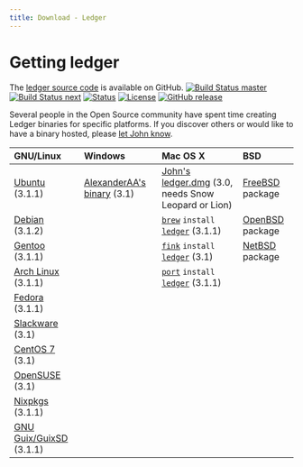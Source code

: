 ```yaml
---
title: Download - Ledger
---
```


# Getting ledger

The [ledger source code](http://git.ledger-cli.org/) is available on GitHub.
[![Build Status master](https://img.shields.io/travis/ledger/ledger/master.svg?label=master&style=flat)](https://travis-ci.org/ledger/ledger)
[![Build Status next](https://img.shields.io/travis/ledger/ledger/next.svg?label=next&style=flat)](https://travis-ci.org/ledger/ledger)
[![Status](https://img.shields.io/badge/status-active-brightgreen.svg?style=flat)](https://github.com/ledger/ledger/pulse/monthly)
[![License](https://img.shields.io/badge/license-BSD-blue.svg?style=flat)](http://opensource.org/licenses/BSD-3-Clause)
[![GitHub release](https://img.shields.io/github/release/ledger/ledger.svg?style=flat)](https://github.com/ledger/ledger/releases)

Several people in the Open Source community have spent time creating
Ledger binaries for specific platforms. If you discover others or would
like to have a binary hosted, please
[let John know](mailto:jwiegley@gmail.com).

|GNU/Linux                                                                                      |Windows                                                                              |Mac OS X                                                                                                                                              |BSD
|:---------------------------------------------------------------------------------------------|:-----------------------------------------------------------------------------------|:----------------------------------------------------------------------------------------------------------------------------------------------------|:--------------------------------------------------------------------------------------|
|[Ubuntu](https://launchpad.net/~mbudde/+archive/ledger) (3.1.1)                                |[AlexanderAA's binary](https://github.com/AlexanderAA/ledger_binaries_windows) (3.1)  |[John's ledger.dmg](http://ftp.newartisans.com/pub/ledger/ledger-devel-3.0.0-20120510.dmg) (3.0, needs Snow Leopard or Lion)                         |[FreeBSD](http://portsmon.freebsd.org/portoverview.py?category=finance&portname=ledger) package|
|[Debian](https://tracker.debian.org/pkg/ledger) (3.1.2)                                                                                                                               ||[`brew`](http://brew.sh) `install` [`ledger`](http://braumeister.org/formula/ledger) (3.1.1)                                                          |[OpenBSD](http://cvsweb.openbsd.org/cgi-bin/cvsweb/ports/productivity/ledger/) package|
|[Gentoo](http://packages.gentoo.org/package/app-office/ledger) (3.1.1)                                                                                                                ||[`fink`](http://www.finkproject.org/) `install` [`ledger`](http://pdb.finkproject.org/pdb/package.php/ledger) (3.1)                                 |[NetBSD](http://pkgsrc.se/wip/ledger) package|
|[Arch Linux](https://www.archlinux.org/packages/community/x86_64/ledger/) (3.1.1)                                                                                                                      ||[`port`](https://www.macports.org/) `install` [`ledger`](https://trac.macports.org/browser/trunk/dports/finance/ledger/Portfile) (3.1.1)||||
|[Fedora](https://src.fedoraproject.org/rpms/ledger/) (3.1.1)||||
|[Slackware](http://slackbuilds.org/repository/14.1/business/ledger/) (3.1)||||
|[CentOS 7](http://pkgs.org/centos-7/epel-testing-x86_64/ledger-3.1-2.el7.x86_64.rpm.html) (3.1)||||
|[OpenSUSE](http://software.opensuse.org/package/ledger?search_term=ledger) (3.1)||||
|[Nixpkgs](https://hydra.nixos.org/job/nixos/release-17.09/nixpkgs.ledger.x86_64-linux) (3.1.1)||||
|[GNU Guix/GuixSD](https://www.gnu.org/software/guix/packages/L/) (3.1.1)||||

